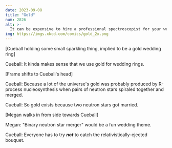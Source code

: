 ```yaml
---
date: 2023-09-08
title: "Gold"
num: 2826
alt: >-
  It can be expensive to hire a professional spectroscopist for your wedding, but the quality of the spectra you get is worth it.
img: https://imgs.xkcd.com/comics/gold_2x.png
---
```

[Cueball holding some small sparkling thing, implied to be a gold wedding ring]

Cueball: It kinda makes sense that we use gold for wedding rings.

[Frame shifts to Cueball's head]

Cueball: Because a lot of the universe's gold was probably produced by R-process nucleosynthesis when pairs of neutron stars spiraled together and merged.

Cueball: So gold exists because two neutron stars got married.

[Megan walks in from side towards Cueball]

Megan: "Binary neutron star merger" would be a fun wedding theme.

Cueball: Everyone has to try ***not*** to catch the relativistically-ejected bouquet.